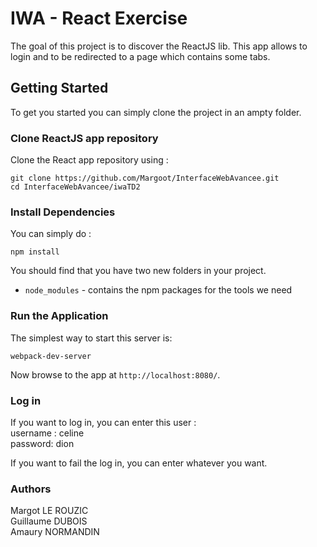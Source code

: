 # IWA - React Exercise

The goal of this project is to discover the ReactJS lib. This app allows to login and to be redirected to a page which contains some tabs.

## Getting Started

To get you started you can simply clone the project in an ampty folder.

### Clone ReactJS app repository

Clone the React app repository using :

```
git clone https://github.com/Margoot/InterfaceWebAvancee.git
cd InterfaceWebAvancee/iwaTD2
```

### Install Dependencies

You can simply do :
```
npm install
```

You should find that you have two new folders in your project.

* `node_modules` - contains the npm packages for the tools we need

### Run the Application

The simplest way to start this server is:
```
webpack-dev-server
```

Now browse to the app at `http://localhost:8080/`.

### Log in
If you want to log in, you can enter this user : <br>
username : celine <br>
password: dion <br>

If you want to fail the log in, you can enter whatever you want.

### Authors 
Margot LE ROUZIC <br>
Guillaume DUBOIS <br>
Amaury NORMANDIN
